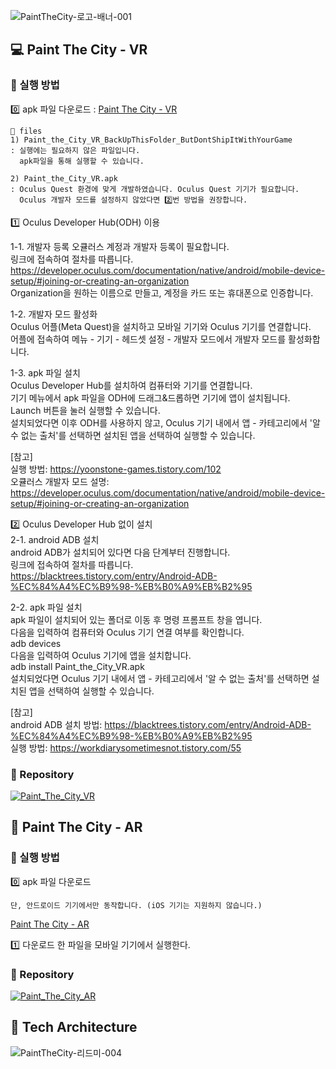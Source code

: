 ![PaintTheCity-로고-배너-001](https://user-images.githubusercontent.com/90603530/206701228-6428158e-4e9d-4038-8ebe-9115be65f279.png)

## 💻 Paint The City - VR
### 📌 실행 방법 
0️⃣ apk 파일 다운로드 : [Paint The City - VR](https://drive.google.com/file/d/1nEMiKCyz0QdxxEzrzpRxgZ-gz4x_pvb8/view?usp=sharing)
``` 
📑 files
1) Paint_the_City_VR_BackUpThisFolder_ButDontShipItWithYourGame
: 실행에는 필요하지 않은 파일입니다. 
  apk파일을 통해 실행할 수 있습니다.

2) Paint_the_City_VR.apk 
: Oculus Quest 환경에 맞게 개발하였습니다. Oculus Quest 기기가 필요합니다.
  Oculus 개발자 모드를 설정하지 않았다면 2️⃣번 방법을 권장합니다.
```    
1️⃣ Oculus Developer Hub(ODH) 이용    

1-1. 개발자 등록
오큘러스 계정과 개발자 등록이 필요합니다.    
링크에 접속하여 절차를 따릅니다.      
https://developer.oculus.com/documentation/native/android/mobile-device-setup/#joining-or-creating-an-organization     
Organization을 원하는 이름으로 만들고, 계정을 카드 또는 휴대폰으로 인증합니다.

1-2. 개발자 모드 활성화    
Oculus 어플(Meta Quest)을 설치하고 모바일 기기와 Oculus 기기를 연결합니다.    
어플에 접속하여 메뉴 - 기기 - 헤드셋 설정 - 개발자 모드에서 개발자 모드를 활성화합니다.    
 
1-3. apk 파일 설치    
Oculus Developer Hub를 설치하여 컴퓨터와 기기를 연결합니다.    
기기 메뉴에서 apk 파일을 ODH에 드래그&드롭하면 기기에 앱이 설치됩니다.    
Launch 버튼을 눌러 실행할 수 있습니다.    
설치되었다면 이후 ODH를 사용하지 않고, Oculus 기기 내에서 앱 - 카테고리에서 '알 수 없는 출처'를 선택하면 설치된 앱을 선택하여 실행할 수 있습니다.    

[참고]    
실행 방법: https://yoonstone-games.tistory.com/102    
오큘러스 개발자 모드 설명: https://developer.oculus.com/documentation/native/android/mobile-device-setup/#joining-or-creating-an-organization    
    
2️⃣ Oculus Developer Hub 없이 설치    
2-1. android ADB 설치    
android ADB가 설치되어 있다면 다음 단계부터 진행합니다.    
링크에 접속하여 절차를 따릅니다.    
https://blacktrees.tistory.com/entry/Android-ADB-%EC%84%A4%EC%B9%98-%EB%B0%A9%EB%B2%95    

2-2. apk 파일 설치    
apk 파일이 설치되어 있는 폴더로 이동 후 명령 프롬프트 창을 엽니다.    
다음을 입력하여 컴퓨터와 Oculus 기기 연결 여부를 확인합니다.    
adb devices    
다음을 입력하여 Oculus 기기에 앱을 설치합니다.    
adb install Paint_the_City_VR.apk    
설치되었다면 Oculus 기기 내에서 앱 - 카테고리에서 '알 수 없는 출처'를 선택하면 설치된 앱을 선택하여 실행할 수 있습니다.    

[참고]    
android ADB 설치 방법: https://blacktrees.tistory.com/entry/Android-ADB-%EC%84%A4%EC%B9%98-%EB%B0%A9%EB%B2%95    
실행 방법: https://workdiarysometimesnot.tistory.com/55    

### 📌 Repository 
[![Paint_The_City_VR](https://user-images.githubusercontent.com/90603530/206708064-b1575c48-af60-4ad5-8627-c7023a610a50.jpg)](https://github.com/VRain36/Paint_the_City_VR)

## 📱 Paint The City - AR 
### 📌 실행 방법
0️⃣ apk 파일 다운로드 
```
단, 안드로이드 기기에서만 동작합니다. (iOS 기기는 지원하지 않습니다.)
```
[Paint The City - AR](https://drive.google.com/file/d/1HLIio-SIhnKlSkY_t9u8cDwXip1pUaHH/view?usp=sharing)

1️⃣ 다운로드 한 파일을 모바일 기기에서 실행한다.     

### 📌 Repository 
[![Paint_The_City_AR](https://user-images.githubusercontent.com/90603530/206708060-6a6dc005-fa37-430b-b942-96e3ec50c0db.jpg)](https://github.com/VRain36/Paint_the_City_AR)




## 📂 Tech Architecture 
![PaintTheCity-리드미-004](https://user-images.githubusercontent.com/90603530/206702000-1eb90cea-5844-4a83-81d5-c50c8058b094.png)
